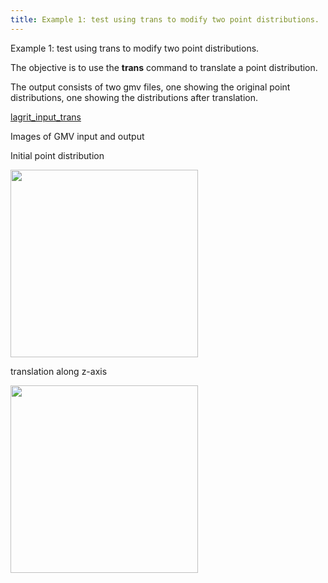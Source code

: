```yaml
---
title: Example 1: test using trans to modify two point distributions.
---
```


Example 1: test using trans to modify two point distributions.

 The objective is to use the **trans** command to translate a point
 distribution.

 The output consists of two gmv files, one showing the original point
 distributions, one showing the distributions after translation.

 [lagrit\_input\_trans](../lagrit_input_trans)

Images of GMV input and output

Initial point distribution

<img height="300" width="300" src="https://lanl.github.io/LaGriT/assets/images/trans1_tn.gif"> 

translation along z-axis

<img height="300" width="300" src="https://lanl.github.io/LaGriT/assets/images/trans2_tn.gif"> 
